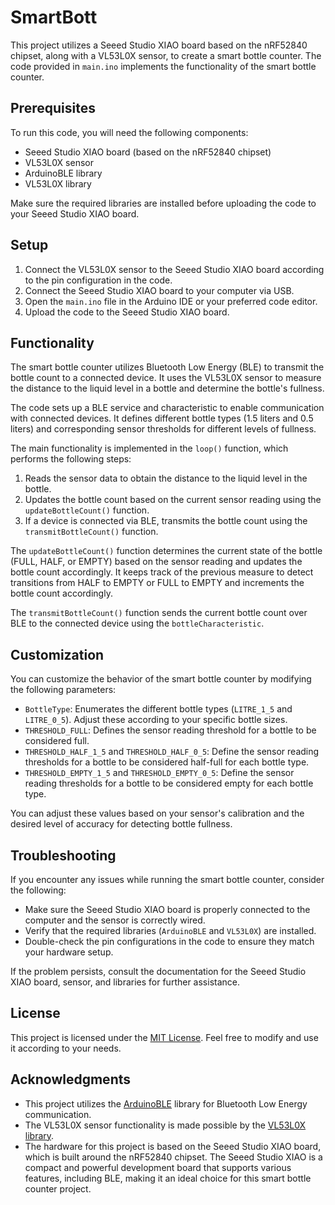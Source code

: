 # SmartBott

This project utilizes a Seeed Studio XIAO board based on the nRF52840 chipset, along with a VL53L0X sensor, to create a smart bottle counter. The code provided in `main.ino` implements the functionality of the smart bottle counter.

## Prerequisites

To run this code, you will need the following components:

- Seeed Studio XIAO board (based on the nRF52840 chipset)
- VL53L0X sensor
- ArduinoBLE library
- VL53L0X library

Make sure the required libraries are installed before uploading the code to your Seeed Studio XIAO board.

## Setup

1. Connect the VL53L0X sensor to the Seeed Studio XIAO board according to the pin configuration in the code.
2. Connect the Seeed Studio XIAO board to your computer via USB.
3. Open the `main.ino` file in the Arduino IDE or your preferred code editor.
4. Upload the code to the Seeed Studio XIAO board.

## Functionality

The smart bottle counter utilizes Bluetooth Low Energy (BLE) to transmit the bottle count to a connected device. It uses the VL53L0X sensor to measure the distance to the liquid level in a bottle and determine the bottle's fullness.

The code sets up a BLE service and characteristic to enable communication with connected devices. It defines different bottle types (1.5 liters and 0.5 liters) and corresponding sensor thresholds for different levels of fullness.

The main functionality is implemented in the `loop()` function, which performs the following steps:

1. Reads the sensor data to obtain the distance to the liquid level in the bottle.
2. Updates the bottle count based on the current sensor reading using the `updateBottleCount()` function.
3. If a device is connected via BLE, transmits the bottle count using the `transmitBottleCount()` function.

The `updateBottleCount()` function determines the current state of the bottle (FULL, HALF, or EMPTY) based on the sensor reading and updates the bottle count accordingly. It keeps track of the previous measure to detect transitions from HALF to EMPTY or FULL to EMPTY and increments the bottle count accordingly.

The `transmitBottleCount()` function sends the current bottle count over BLE to the connected device using the `bottleCharacteristic`.

## Customization

You can customize the behavior of the smart bottle counter by modifying the following parameters:

- `BottleType`: Enumerates the different bottle types (`LITRE_1_5` and `LITRE_0_5`). Adjust these according to your specific bottle sizes.
- `THRESHOLD_FULL`: Defines the sensor reading threshold for a bottle to be considered full.
- `THRESHOLD_HALF_1_5` and `THRESHOLD_HALF_0_5`: Define the sensor reading thresholds for a bottle to be considered half-full for each bottle type.
- `THRESHOLD_EMPTY_1_5` and `THRESHOLD_EMPTY_0_5`: Define the sensor reading thresholds for a bottle to be considered empty for each bottle type.

You can adjust these values based on your sensor's calibration and the desired level of accuracy for detecting bottle fullness.

## Troubleshooting

If you encounter any issues while running the smart bottle counter, consider the following:

- Make sure the Seeed Studio XIAO board is properly connected to the computer and the sensor is correctly wired.
- Verify that the required libraries (`ArduinoBLE` and `VL53L0X`) are installed.
- Double-check the pin configurations in the code to ensure they match your hardware setup.

If the problem persists, consult the documentation for the Seeed Studio XIAO board, sensor, and libraries for further assistance.

## License

This project is licensed under the [MIT License](LICENSE). Feel free to modify and use it according to your needs.

## Acknowledgments

- This project utilizes the [ArduinoBLE](https://www.arduino.cc/en/Reference/ArduinoBLE) library for Bluetooth Low Energy communication.
- The VL53L0X sensor functionality is made possible by the [VL53L0X library](https://github.com/pololu/vl53l0x-arduino).
- The hardware for this project is based on the Seeed Studio XIAO board, which is built around the nRF52840 chipset. The Seeed Studio XIAO is a compact and powerful development board that supports various features, including BLE, making it an ideal choice for this smart bottle counter project.
